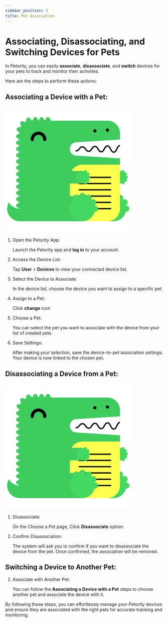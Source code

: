 ```yaml
---
sidebar_position: 3
title: Pet Association
---
```


# Associating, Disassociating, and Switching Devices for Pets
In Petority, you can easily **associate**, **disassociate**, and **switch** devices for your pets to track and monitor their activities.

Here are the steps to perform these actions:

## Associating a Device with a Pet:

![disassociating](/img/logo.svg)

1. Open the Petority App:

	Launch the Petority app and **log in** to your account.

2. Access the Device List:

	Tap **User** > **Devices** to view your connected device list.

3. Select the Device to Associate: 

	In the device list, choose the device you want to assign to a specific pet.

4. Assign to a Pet:

	Click **change** icon

5. Choose a Pet:

	You can select the pet you want to associate with the device from your list of created pets.

6. Save Settings:

	After making your selection, save the device-to-pet association settings. Your device is now linked to the chosen pet.

## Disassociating a Device from a Pet:

![disassociating](/img/logo.svg)

1. Disassociate: 

	On the Choose a Pet page, Click **Disassociate** option.

2. Confirm Disassociation: 

	The system will ask you to confirm if you want to disassociate the device from the pet. Once confirmed, the association will be removed.

## Switching a Device to Another Pet:

1. Associate with Another Pet: 

	You can follow the **Associating a Device with a Pet** steps to choose another pet and associate the device with it.

By following these steps, you can effortlessly manage your Petority devices and ensure they are associated with the right pets for accurate tracking and monitoring.